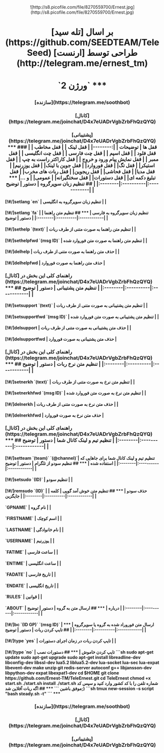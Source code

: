 <p align="center"> ![http://s8.picofile.com/file/8270559700/Ernest.jpg](http://s8.picofile.com/file/8270559700/Ernest.jpg)
<h1><p align="center"> بر اسال [تله سید](https://github.com/SEEDTEAM/TeleSeed) طراحی توسط  [ارنست](http://telegram.me/ernest_tm)
<h1><p align="center"> `ورژن 2`
***
<h3><p align="center"> [سازنده](https://telegram.me/soothbot)
<h3><p align="center"> [کانال](https://telegram.me/joinchat/D4x7eUADrVgbZrbFhQzQYQ)
<h3><p align="center"> [پشتیبانی](https://telegram.me/joinchat/D4x7eUADrVgbZrbFhQzQYQ)
***
### قفل ها
|  توضیحات |
|:--------|
|  قفل لینک |
|  قفل مخاطب |
|  قفل فلود |
|  قفل اسپم |
|  قفل چت فارسی |
|  قفل چت انگلیسی |
|  قفل ممبر |
|  قفل نمایش پیام ورود و خروج |
|  قفل کاراکتر راست به چپ |
|  قفل استیکر|
|  قفل تگ|
|  قفل فوروارد|
|  قفل جوین با لینک|
|  قفل یوزرنیم|
|  قفل مدیا|
|  قفل فحاشی|
|  قفل ریجوین|
|  قفل ربات های مخرب|
|  قفل تبلیغ دکمه ای|
|  قفل دستورات|
|  قفل سختگیرانه|
|  عمومی|
|  و ...|
*** 
## تنظیم زبان سوپرگروه
| دستور | توضیح | 
|:--------|:----------|:------------|
| <h4>[!#/]setlang `en` | تنظیم زبان سوپرگروه به انگلیسی |
| <h4>[!#/]setlang `fa` | تنظیم زبان سوپرگروه به فارسی |
***
## تنظیم متن راهنما
| دستور | توضیح | 
|:--------|:----------|:------------|
| <h4>[!#/]sethelp `(text)` | تنظیم متن راهنما به صورت متنی از طرف ربات |
| <h4>[!#/]sethelpfwd `(msg ID)` | تنظیم متن راهنما به صورت متن فوروارد شده |
| <h4>[!#/]delhelp | حذف متن راهنما به صورت متنی از طرف ربات |
| <h4>[!#/]delhelpfwd | حذف متن راهنما به صورت فوروارد |
<h3>راهنمای کلی این بخش در [کانال](https://telegram.me/joinchat/D4x7eUADrVgbZrbFhQzQYQ)
***
## تنظیم متن پشتیبانی
| دستور | توضیح | 
|:--------|:----------|:------------|
| <h4>[!#/]setsupport `(text)` | تنظیم متن پشتیبانی به صورت متنی از طرف ربات |
| <h4>[!#/]setsupportfwd `(msg ID)` | تنظیم متن پشتیبانی به صورت متن فوروارد شده |
| <h4>[!#/]delsupport | حذف متن پشتیبانی به صورت متنی از طرف ربات |
| <h4>[!#/]delsupportfwd | حذف متن پشتیبانی به صورت فوروارد |
<h3>راهنمای کلی این بخش در [کانال](https://telegram.me/joinchat/D4x7eUADrVgbZrbFhQzQYQ)
***
## تنظیم متن نرخ ربات
| دستور | توضیح | 
|:--------|:----------|:------------|
| <h4>[!#/]setnerkh `(text)` | تنظیم متن نرخ به صورت متنی از طرف ربات |
| <h4>[!#/]setnerkhfwd `(msg ID)` | تنظیم متن نرخ به صورت متن فوروارد شده |
| <h4>[!#/]delnerkh | حذف متن نرخ به صورت متنی از طرف ربات |
| <h4>[!#/]delnerkhfwd | حذف متن نرخ به صورت فوروارد |
<h3>راهنمای کلی این بخش در [کانال](https://telegram.me/joinchat/D4x7eUADrVgbZrbFhQzQYQ)
***
## تنظیم تیم و لینک کانال شما
| دستور | توضیح | 
|:--------|:----------|:------------|
| <h4>[!#/]setteam `(team)` `(@channel)`| تنظیم تیم و لینک کانال شما برای جاهایی که استفاده شده |
***
## تنظیم سودو از تلگرام
| دستور | توضیح | 
|:--------|:----------|:------------|
| <h4>[!#/]setsudo `(ID)` | تنظیم سودو |
| <h4>[!#/]remsudo `(ID)` | حذف سودو |
***
## تنظیم متن خوش آمد گویی
| کلمه | جایگزین | 
|:--------|:----------|:------------|
| <h4>`GPNAME` | نام گروه |
| <h4>`FIRSTNAME` | اسم کوچک |
| <h4>`LASTNAME` | نام خانوادگی |
| <h4>`USERNAME` | یوزرنیم |
| <h4>`FATIME` | ساعت فارسی |
| <h4>`ENTIME` | ساعت انگلیسی |
| <h4>`FADATE` | تاریخ فارسی |
| <h4>`ENDATE` | تاریخ انگلیسی |
| <h4>`RULES` | قوانین |
| <h4>`ABOUT` | درباره |
***
## ارسال متن به گروه
| دستور | توضیح | 
|:--------|:----------|:------------|
| <h4>[!#/]bc `(ID GP)` `(msg ID)` | ارسال متن فوروراد شده به گروه یا سوپرگروه |
***
## تایپ کردن ربات
| دستور | توضیح | 
|:--------|:----------|:------------|
| <h4>[!#/]type `yes` | تایپ کردن ربات در زمان اجرای دستورات |
| <h4>[!#/]type `no` | تایپ کردن خاموش |
***
## دستورات نصب
```sh
sudo apt-get update
sudo apt-get upgrade
sudo apt-get install libreadline-dev libconfig-dev libssl-dev lua5.2 liblua5.2-dev lua-socket lua-sec lua-expat libevent-dev make unzip git redis-server autoconf g++ libjansson-dev libpython-dev expat libexpat1-dev
cd $HOME
git clone https://github.com/Ernest-TM/TeleErnest.git
cd TeleErnest
chmod +x start.sh
./start.sh install
./start.sh
شماره تلفن را با کد کشور وارد کنید و سپس کد
(;موفق باشین
```
***
## اگه ربات آفلاین شد
```sh
tmux new-session -s script "bash steady.sh -t"
```
***
<h3><p align="center"> [سازنده](https://telegram.me/soothbot)
<h3><p align="center"> [کانال](https://telegram.me/joinchat/D4x7eUADrVgbZrbFhQzQYQ)
<h3><p align="center"> [پشتیبانی](https://telegram.me/joinchat/D4x7eUADrVgbZrbFhQzQYQ)
